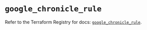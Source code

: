 # `google_chronicle_rule`

Refer to the Terraform Registry for docs: [`google_chronicle_rule`](https://registry.terraform.io/providers/hashicorp/google/6.49.3/docs/resources/chronicle_rule).
